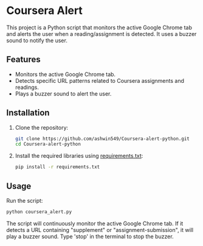 # Coursera Alert 

This project is a Python script that monitors the active Google Chrome tab and alerts the user when a reading/assignment is detected. It uses a buzzer sound to notify the user.

## Features

- Monitors the active Google Chrome tab.
- Detects specific URL patterns related to Coursera assignments and readings.
- Plays a buzzer sound to alert the user.

## Installation

1. Clone the repository:
   ```sh
   git clone https://github.com/ashwin549/Coursera-alert-python.git
   cd Coursera-alert-python
   ```
2. Install the required libraries using [requirements.txt](requirements.txt):
   ```sh
   pip install -r requirements.txt
   ```
## Usage
Run the script:
```sh
python coursera_alert.py
```
The script will continuously monitor the active Google Chrome tab. If it detects a URL containing "supplement" or "assignment-submission", it will play a buzzer sound. Type 'stop' in the terminal to stop the buzzer.
   

